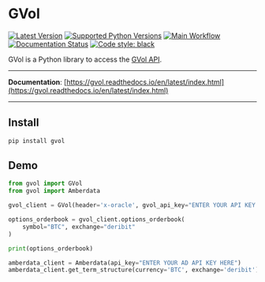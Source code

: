 # GVol

[![Latest Version](https://img.shields.io/pypi/v/gvol.svg)](https://pypi.org/project/gvol/)
[![Supported Python Versions](https://img.shields.io/pypi/pyversions/gvol.svg)](https://pypi.org/project/gvol/)
[![Main Workflow](https://github.com/genesis-volatility/gvol-py/actions/workflows/main.yml/badge.svg)](https://github.com/genesis-volatility/gvol-py/actions/workflows/main.yml)
[![Documentation Status](https://readthedocs.org/projects/gvol/badge/?version=latest)](https://gvol.readthedocs.io/en/latest/?badge=latest)
[![Code style: black](https://img.shields.io/badge/code%20style-black-000000.svg)](https://github.com/psf/black)

GVol is a Python library to access the [GVol API](https://docs.gvol.io/).

---

**Documentation**: [https://gvol.readthedocs.io/en/latest/index.html](https://gvol.readthedocs.io/en/latest/index.html)

---

## Install

```bash
pip install gvol
```

## Demo

```python
from gvol import GVol
from gvol import Amberdata

gvol_client = GVol(header='x-oracle', gvol_api_key="ENTER YOUR API KEY HERE")

options_orderbook = gvol_client.options_orderbook(
    symbol="BTC", exchange="deribit"
)

print(options_orderbook)

amberdata_client = Amberdata(api_key="ENTER YOUR AD API KEY HERE")
amberdata_client.get_term_structure(currency='BTC', exchange='deribit')

```
